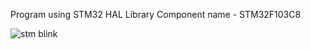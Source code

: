 
Program using STM32 HAL Library
Component name - STM32F103C8

![stm blink](https://github.com/anoopjayaram/STM-32-BLUEPILL/assets/66719752/d77221fe-94d4-4c0d-8ad1-36c29d4b0284)

